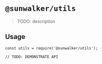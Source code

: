 # `@sunwalker/utils`

> TODO: description

## Usage

```
const utils = require('@sunwalker/utils');

// TODO: DEMONSTRATE API
```
